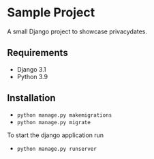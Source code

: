 # Sample Project

A small Django project to showcase privacydates.

## Requirements

- Django 3.1
- Python 3.9 

## Installation

- `python manage.py makemigrations`
- `python manage.py migrate`

To start the django application run
- `python manage.py runserver`
